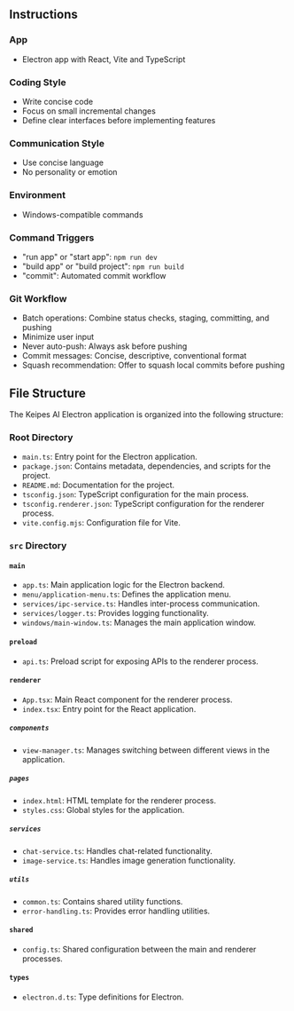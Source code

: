 ## Instructions

### App

- Electron app with React, Vite and TypeScript

### Coding Style

- Write concise code
- Focus on small incremental changes
- Define clear interfaces before implementing features

### Communication Style

- Use concise language
- No personality or emotion

### Environment

- Windows-compatible commands

### Command Triggers

- "run app" or "start app": `npm run dev`
- "build app" or "build project": `npm run build`
- "commit": Automated commit workflow

### Git Workflow

- Batch operations: Combine status checks, staging, committing, and pushing
- Minimize user input
- Never auto-push: Always ask before pushing
- Commit messages: Concise, descriptive, conventional format
- Squash recommendation: Offer to squash local commits before pushing

## File Structure

The Keipes AI Electron application is organized into the following structure:

### Root Directory

- `main.ts`: Entry point for the Electron application.
- `package.json`: Contains metadata, dependencies, and scripts for the project.
- `README.md`: Documentation for the project.
- `tsconfig.json`: TypeScript configuration for the main process.
- `tsconfig.renderer.json`: TypeScript configuration for the renderer process.
- `vite.config.mjs`: Configuration file for Vite.

### `src` Directory

#### `main`

- `app.ts`: Main application logic for the Electron backend.
- `menu/application-menu.ts`: Defines the application menu.
- `services/ipc-service.ts`: Handles inter-process communication.
- `services/logger.ts`: Provides logging functionality.
- `windows/main-window.ts`: Manages the main application window.

#### `preload`

- `api.ts`: Preload script for exposing APIs to the renderer process.

#### `renderer`

- `App.tsx`: Main React component for the renderer process.
- `index.tsx`: Entry point for the React application.

##### `components`

- `view-manager.ts`: Manages switching between different views in the application.

##### `pages`

- `index.html`: HTML template for the renderer process.
- `styles.css`: Global styles for the application.

##### `services`

- `chat-service.ts`: Handles chat-related functionality.
- `image-service.ts`: Handles image generation functionality.

##### `utils`

- `common.ts`: Contains shared utility functions.
- `error-handling.ts`: Provides error handling utilities.

#### `shared`

- `config.ts`: Shared configuration between the main and renderer processes.

#### `types`

- `electron.d.ts`: Type definitions for Electron.
